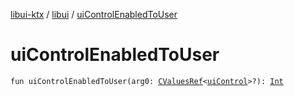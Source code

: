[libui-ktx](../index.md) / [libui](index.md) / [uiControlEnabledToUser](./ui-control-enabled-to-user.md)

# uiControlEnabledToUser

`fun uiControlEnabledToUser(arg0: `[`CValuesRef`](../kotlinx.cinterop/-c-values-ref/index.md)`<`[`uiControl`](ui-control/index.md)`>?): `[`Int`](https://kotlinlang.org/api/latest/jvm/stdlib/kotlin/-int/index.html)